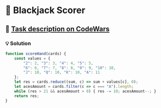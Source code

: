 # 📝 Blackjack Scorer

## 🔗 [Task description on CodeWars](https://www.codewars.com/kata/534ffb35edb1241eda0015fe)

### 💡 Solution

```javascript
function scoreHand(cards) {
    const values = {
        "2": 2, "3": 3, "4": 4, "5": 5,
        "6": 6, "7": 7, "8": 8, "9": 9, "10": 10,
        "J": 10, "Q": 10, "K": 10, "A": 11
    };
    let res = cards.reduce((sum, c) => sum + values[c], 0);
    let acesAmount = cards.filter(c => c === "A").length;
    while (res > 21 && acesAmount > 0) { res -= 10; acesAmount--; }
    return res;
}
```
